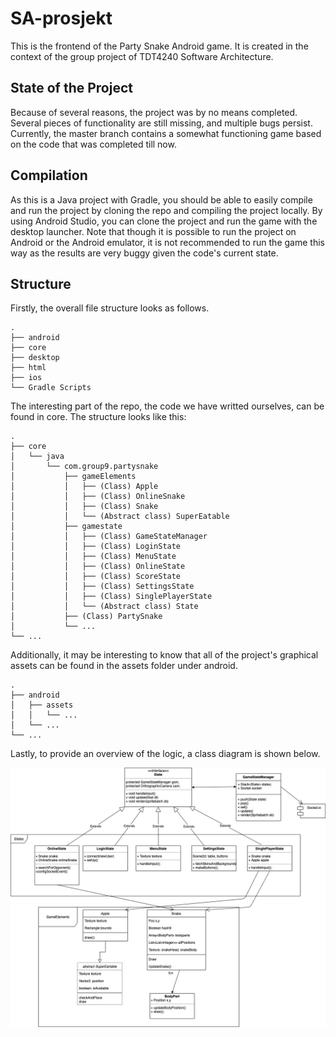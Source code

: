 # SA-prosjekt
This is the frontend of the Party Snake Android game. It is created in the context of the group project of TDT4240 Software Architecture.

## State of the Project
Because of several reasons, the project was by no means completed. Several pieces of functionality are still missing, and multiple bugs persist. Currently, the master branch contains a somewhat functioning game based on the code that was completed till now.

## Compilation
As this is a Java project with Gradle, you should be able to easily compile and run the project by cloning the repo and compiling the project locally. By using Android Studio, you can clone the project and run the game with the desktop launcher. Note that though it is possible to run the project on Android or the Android emulator, it is not recommended to run the game this way as the results are very buggy given the code's current state.

## Structure
Firstly, the overall file structure looks as follows.
```
.
├── android
├── core
├── desktop
├── html
├── ios
└── Gradle Scripts
```

The interesting part of the repo, the code we have writted ourselves, can be found in core. The structure looks like this:
```
.
├── core
│   └── java
│       └── com.group9.partysnake
│           ├── gameElements
│           │   ├── (Class) Apple
│           │   ├── (Class) OnlineSnake
│           │   ├── (Class) Snake
│           │   └── (Abstract class) SuperEatable
│           ├── gamestate
│           │   ├── (Class) GameStateManager
│           │   ├── (Class) LoginState
│           │   ├── (Class) MenuState
│           │   ├── (Class) OnlineState
│           │   ├── (Class) ScoreState
│           │   ├── (Class) SettingsState
│           │   ├── (Class) SinglePlayerState
│           │   └── (Abstract class) State
│           ├── (Class) PartySnake
│           └── ...
└── ...
```

Additionally, it may be interesting to know that all of the project's graphical assets can be found in the assets folder under android.
```
.
├── android
│   ├── assets
│   │   └── ...
│   └── ...
└── ...
```

Lastly, to provide an overview of the logic, a class diagram is shown below.

![Class diagram](./classDiagram.jpg)
